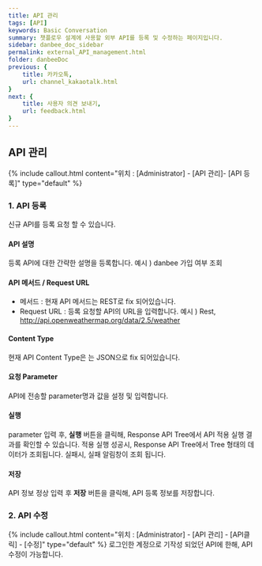 ```yaml
---
title: API 관리
tags: [API]
keywords: Basic Conversation
summary: 챗플로우 설계에 사용할 외부 API를 등록 및 수정하는 페이지입니다.
sidebar: danbee_doc_sidebar
permalink: external_API_management.html
folder: danbeeDoc
previous: {
    title: 카카오톡,
    url: channel_kakaotalk.html
}
next: {
    title: 사용자 의견 보내기,
    url: feedback.html
}
---
```


## API 관리
 {% include callout.html content="위치 : [Administrator] - [API 관리]- [API 등록]" type="default" %}

### 1. API 등록 
신규  API를 등록 요청 할 수 있습니다. 

#### API 설명
등록 API에 대한 간략한 설명을 등록합니다. 
예시 ) danbee 가입 여부 조회  

#### API 메서드 / Request URL
 - 메서드 : 현재 API 메서드는 REST로 fix 되어있습니다. 
 - Request URL : 등록 요청할 API의 URL을 입력합니다. 
    예시 ) Rest, http://api.openweathermap.org/data/2.5/weather   
    
#### Content Type
현재 API Content Type은 는 JSON으로 fix 되어있습니다.   

#### 요청 Parameter
API에 전송할 parameter명과 값을 설정 및 입력합니다. 

#### 실행
parameter 입력 후, **실행** 버튼을 클릭해, Response API Tree에서 API 적용 실행 결과를 확인할 수 있습니다. 
적용 실행 성공시, Response API Tree에서 Tree 형태의 데이터가 조회됩니다. 
실패시, 실패 알림창이 조회 됩니다. 

#### 저장
API 정보 정상 입력 후 **저장** 버튼을 클릭해, API 등록 정보를 저장합니다. 

### 2. API 수정 
{% include callout.html content="위치 : [Administrator] - [API 관리] - [API클릭] - [수정]" type="default" %}
로그인한 계정으로 기작성 되었던 API에 한해, API 수정이 가능합니다. 